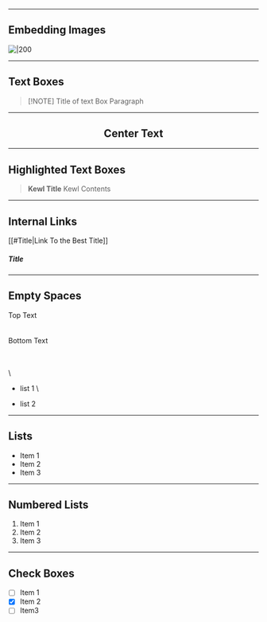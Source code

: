 
---
## Embedding Images
![|200](https://i.imgur.com/mF5q81F.jpeg)

---

## Text Boxes
> [!NOTE] Title of text Box
> Paragraph

---

<center><h2>Center Text</h2></center>

---

## Highlighted Text Boxes

>    **Kewl Title**
>      Kewl Contents

---
## Internal Links
[[#Title|Link To the Best Title]]
##### Title

---

## Empty Spaces


Top Text
\
\
\
Bottom Text

	
\
\
\
	

- list 1
\
	
- list 2

---

## Lists
- Item 1
- Item 2
- Item 3

---
## Numbered Lists
1. Item 1
2. Item 2
3. Item 3
   
---
## Check Boxes
- [ ] Item 1
- [x] Item 2
- [ ] Item3